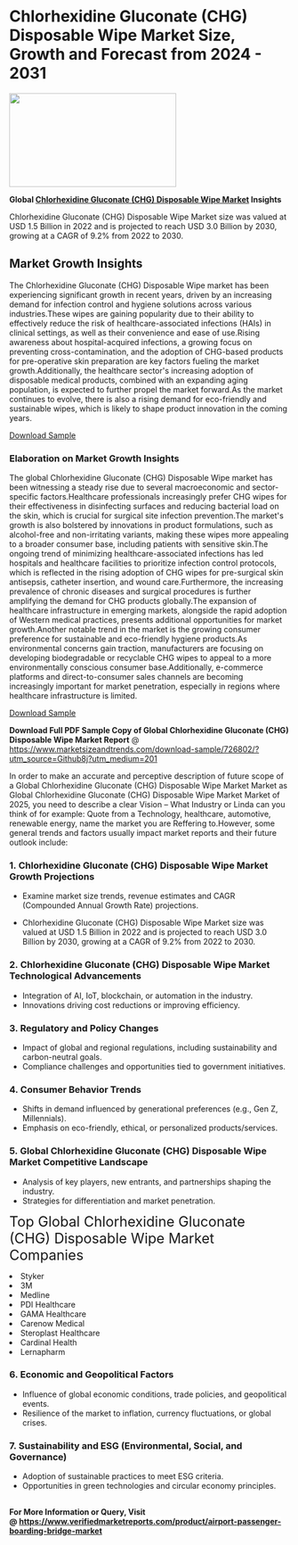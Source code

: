 <H1>Chlorhexidine Gluconate (CHG) Disposable Wipe Market Size, Growth and Forecast from 2024 - 2031</H1><img class="aligncenter size-medium wp-image-584254" src="https://thirdeyenews.in/wp-content/uploads/2024/09/Global-Market-Research-300x168.jpeg" alt="" width="300" height="168" /><p><strong>Global&nbsp;<a href="https://www.marketsizeandtrends.com/download-sample/726802/?utm_source=Github8j?utm_medium=201">Chlorhexidine Gluconate (CHG) Disposable Wipe Market</a> Insights</strong></p><p>Chlorhexidine Gluconate (CHG) Disposable Wipe Market size was valued at USD 1.5 Billion in 2022 and is projected to reach USD 3.0 Billion by 2030, growing at a CAGR of 9.2% from 2022 to 2030.</p><p><h2>Market Growth Insights</h2> The Chlorhexidine Gluconate (CHG) Disposable Wipe market has been experiencing significant growth in recent years, driven by an increasing demand for infection control and hygiene solutions across various industries.These wipes are gaining popularity due to their ability to effectively reduce the risk of healthcare-associated infections (HAIs) in clinical settings, as well as their convenience and ease of use.Rising awareness about hospital-acquired infections, a growing focus on preventing cross-contamination, and the adoption of CHG-based products for pre-operative skin preparation are key factors fueling the market growth.Additionally, the healthcare sector's increasing adoption of disposable medical products, combined with an expanding aging population, is expected to further propel the market forward.As the market continues to evolve, there is also a rising demand for eco-friendly and sustainable wipes, which is likely to shape product innovation in the coming years.<p><a href="download_link_here">Download Sample</a></p> <h3>Elaboration on Market Growth Insights</h3> The global Chlorhexidine Gluconate (CHG) Disposable Wipe market has been witnessing a steady rise due to several macroeconomic and sector-specific factors.Healthcare professionals increasingly prefer CHG wipes for their effectiveness in disinfecting surfaces and reducing bacterial load on the skin, which is crucial for surgical site infection prevention.The market's growth is also bolstered by innovations in product formulations, such as alcohol-free and non-irritating variants, making these wipes more appealing to a broader consumer base, including patients with sensitive skin.The ongoing trend of minimizing healthcare-associated infections has led hospitals and healthcare facilities to prioritize infection control protocols, which is reflected in the rising adoption of CHG wipes for pre-surgical skin antisepsis, catheter insertion, and wound care.Furthermore, the increasing prevalence of chronic diseases and surgical procedures is further amplifying the demand for CHG products globally.The expansion of healthcare infrastructure in emerging markets, alongside the rapid adoption of Western medical practices, presents additional opportunities for market growth.Another notable trend in the market is the growing consumer preference for sustainable and eco-friendly hygiene products.As environmental concerns gain traction, manufacturers are focusing on developing biodegradable or recyclable CHG wipes to appeal to a more environmentally conscious consumer base.Additionally, e-commerce platforms and direct-to-consumer sales channels are becoming increasingly important for market penetration, especially in regions where healthcare infrastructure is limited.<p><a href="download_link_here">Download Sample</a></p> <p><span class=""><strong>Download Full PDF Sample Copy of Global Chlorhexidine Gluconate (CHG) Disposable Wipe Market Report</strong> @ <a href="https://www.marketsizeandtrends.com/download-sample/726802/?utm_source=Github8j?utm_medium=201" target="_blank">https://www.marketsizeandtrends.com/download-sample/726802/?utm_source=Github8j?utm_medium=201</a></span></p><p>In order to make an accurate and perceptive description of future scope of a Global&nbsp;Chlorhexidine Gluconate (CHG) Disposable Wipe Market Market as Global&nbsp;Chlorhexidine Gluconate (CHG) Disposable Wipe Market Market of 2025, you need to describe a clear Vision &ndash; What Industry or Linda can you think of for example: Quote from a Technology, healthcare, automotive, renewable energy, name the market you are Reffering to.However, some general trends and factors usually impact market reports and their future outlook include:</p><h3>1.&nbsp;<strong>Chlorhexidine Gluconate (CHG) Disposable Wipe Market Growth Projections</strong></h3><ul><li>Examine market size trends, revenue estimates and CAGR (Compounded Annual Growth Rate) projections.</li><li><p>Chlorhexidine Gluconate (CHG) Disposable Wipe Market size was valued at USD 1.5 Billion in 2022 and is projected to reach USD 3.0 Billion by 2030, growing at a CAGR of 9.2% from 2022 to 2030.</p></li></ul><h3>2.&nbsp;<strong>Chlorhexidine Gluconate (CHG) Disposable Wipe Market Technological Advancements</strong></h3><ul><li>Integration of AI, IoT, blockchain, or automation in the industry.</li><li>Innovations driving cost reductions or improving efficiency.</li></ul><h3>3.&nbsp;<strong>Regulatory and Policy Changes</strong></h3><ul><li>Impact of global and regional regulations, including sustainability and carbon-neutral goals.</li><li>Compliance challenges and opportunities tied to government initiatives.</li></ul><h3>4.&nbsp;<strong>Consumer Behavior Trends</strong></h3><ul><li>Shifts in demand influenced by generational preferences (e.g., Gen Z, Millennials).</li><li>Emphasis on eco-friendly, ethical, or personalized products/services.</li></ul><h3>5.&nbsp;<strong>Global Chlorhexidine Gluconate (CHG) Disposable Wipe Market Competitive Landscape</strong></h3><ul><li>Analysis of key players, new entrants, and partnerships shaping the industry.</li><li>Strategies for differentiation and market penetration.</li></ul><p data-pm-slice="1 1 []"><span style="color: inherit; font-family: inherit; font-size: 25px;">Top Global Chlorhexidine Gluconate (CHG) Disposable Wipe Market Companies</span></p><div class="" data-test-id=""><p><li>Styker</li><li> 3M</li><li> Medline</li><li> PDI Healthcare</li><li> GAMA Healthcare</li><li> Carenow Medical</li><li> Steroplast Healthcare</li><li> Cardinal Health</li><li> Lernapharm</li></p></div><h3>6.&nbsp;<strong>Economic and Geopolitical Factors</strong></h3><ul><li>Influence of global economic conditions, trade policies, and geopolitical events.</li><li>Resilience of the market to inflation, currency fluctuations, or global crises.</li></ul><h3>7.&nbsp;<strong>Sustainability and ESG (Environmental, Social, and Governance)</strong></h3><ul><li>Adoption of sustainable practices to meet ESG criteria.</li><li>Opportunities in green technologies and circular economy principles.</li></ul><h2><strong style="font-size: 14px;">For More Information or Query, Visit @&nbsp;</strong><a style="background-color: #ffffff; font-size: 14px;" href="https://www.marketsizeandtrends.com/report/chlorhexidine-gluconate-chg-disposable-wipe-market/" target="_blank">https://www.verifiedmarketreports.com/product/airport-passenger-boarding-bridge-market</a></h2>